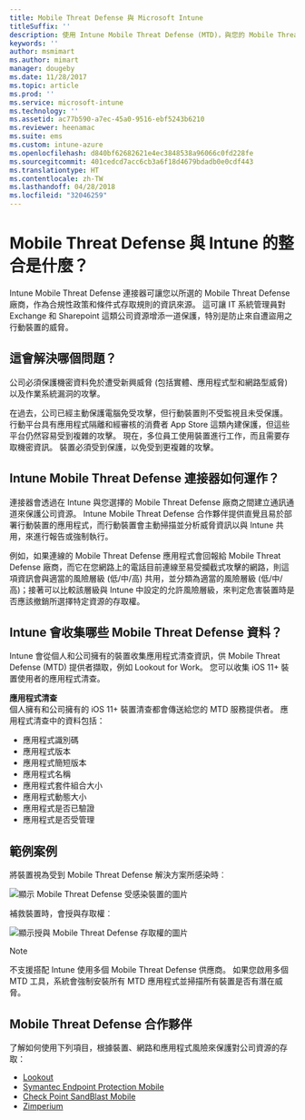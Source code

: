 ```yaml
---
title: Mobile Threat Defense 與 Microsoft Intune
titleSuffix: ''
description: 使用 Intune Mobile Threat Defense (MTD)，與您的 Mobile Threat Defense 夥伴根據裝置的風險來保護公司資源的存取權。
keywords: ''
author: msmimart
ms.author: mimart
manager: dougeby
ms.date: 11/28/2017
ms.topic: article
ms.prod: ''
ms.service: microsoft-intune
ms.technology: ''
ms.assetid: ac77b590-a7ec-45a0-9516-ebf5243b6210
ms.reviewer: heenamac
ms.suite: ems
ms.custom: intune-azure
ms.openlocfilehash: d840bf62682621e4ec3848538a96066c0fd228fe
ms.sourcegitcommit: 401cedcd7acc6cb3a6f18d4679bdadb0e0cdf443
ms.translationtype: HT
ms.contentlocale: zh-TW
ms.lasthandoff: 04/28/2018
ms.locfileid: "32046259"
---
```

# <a name="what-is-mobile-threat-defense-integration-with-intune"></a>Mobile Threat Defense 與 Intune 的整合是什麼？


Intune Mobile Threat Defense 連接器可讓您以所選的 Mobile Threat Defense 廠商，作為合規性政策和條件式存取規則的資訊來源。 這可讓 IT 系統管理員對 Exchange 和 Sharepoint 這類公司資源增添一道保護，特別是防止來自遭盜用之行動裝置的威脅。

## <a name="what-problem-does-this-solve"></a>這會解決哪個問題？

公司必須保護機密資料免於遭受新興威脅 (包括實體、應用程式型和網路型威脅) 以及作業系統漏洞的攻擊。

在過去，公司已經主動保護電腦免受攻擊，但行動裝置則不受監視且未受保護。 行動平台具有應用程式隔離和經審核的消費者 App Store 這類內建保護，但這些平台仍然容易受到複雜的攻擊。 現在，多位員工使用裝置進行工作，而且需要存取機密資訊。 裝置必須受到保護，以免受到更複雜的攻擊。

## <a name="how-do-the-intune-mobile-threat-defense-connectors-work"></a>Intune Mobile Threat Defense 連接器如何運作？

連接器會透過在 Intune 與您選擇的 Mobile Threat Defense 廠商之間建立通訊通道來保護公司資源。 Intune Mobile Threat Defense 合作夥伴提供直覺且易於部署行動裝置的應用程式，而行動裝置會主動掃描並分析威脅資訊以與 Intune 共用，來進行報告或強制執行。 

例如，如果連線的 Mobile Threat Defense 應用程式會回報給 Mobile Threat Defense 廠商，而它在您網路上的電話目前連線至易受攔截式攻擊的網路，則這項資訊會與適當的風險層級 (低/中/高) 共用，並分類為適當的風險層級 (低/中/高)；接著可以比較該層級與 Intune 中設定的允許風險層級，來判定危害裝置時是否應該撤銷所選擇特定資源的存取權。

## <a name="what-data-does-intune-collect-for-mobile-threat-defense"></a>Intune 會收集哪些 Mobile Threat Defense 資料？

Intune 會從個人和公司擁有的裝置收集應用程式清查資訊，供 Mobile Threat Defense (MTD) 提供者擷取，例如 Lookout for Work。 您可以收集 iOS 11+ 裝置使用者的應用程式清查。

**應用程式清查**  
個人擁有和公司擁有的 iOS 11+ 裝置清查都會傳送給您的 MTD 服務提供者。 應用程式清查中的資料包括：

 - 應用程式識別碼
 - 應用程式版本
 - 應用程式簡短版本
 - 應用程式名稱
 - 應用程式套件組合大小
 - 應用程式動態大小
 - 應用程式是否已驗證
 - 應用程式是否受管理

## <a name="sample-scenarios"></a>範例案例

將裝置視為受到 Mobile Threat Defense 解決方案所感染時︰

![顯示 Mobile Threat Defense 受感染裝置的圖片](./media/MTD-image-1.png)

補救裝置時，會授與存取權︰

![顯示授與 Mobile Threat Defense 存取權的圖片](./media/MTD-image-2.png)

> [!NOTE] 
> 不支援搭配 Intune 使用多個 Mobile Threat Defense 供應商。 如果您啟用多個 MTD 工具，系統會強制安裝所有 MTD 應用程式並掃描所有裝置是否有潛在威脅。

## <a name="mobile-threat-defense-partners"></a>Mobile Threat Defense 合作夥伴

了解如何使用下列項目，根據裝置、網路和應用程式風險來保護對公司資源的存取：

- [Lookout](lookout-mobile-threat-defense-connector.md)
- [Symantec Endpoint Protection Mobile](skycure-mobile-threat-defense-connector.md)
- [Check Point SandBlast Mobile](checkpoint-sandblast-mobile-mobile-threat-defense-connector.md)
- [Zimperium](zimperium-mobile-threat-defense-connector.md)
